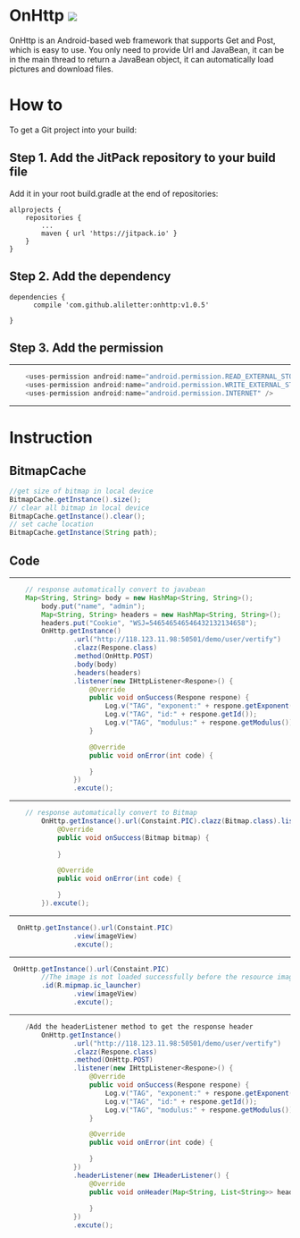 # OnHttp  [![](https://jitpack.io/v/aliletter/onhttp.svg)](https://jitpack.io/#aliletter/onhttp)
OnHttp is an Android-based web framework that supports Get and Post, which is easy to use. You only need to provide Url and JavaBean, it can be in the main thread to return a JavaBean object, it can automatically load pictures and download files.
# How to
To get a Git project into your build:
## Step 1. Add the JitPack repository to your build file
Add it in your root build.gradle at the end of repositories:

	allprojects {
		repositories {
			...
			maven { url 'https://jitpack.io' }
		}
	}
  
## Step 2. Add the dependency

	dependencies {
          compile 'com.github.aliletter:onhttp:v1.0.5'
          
	}
  
## Step 3. Add the permission
---
```Java
    <uses-permission android:name="android.permission.READ_EXTERNAL_STORAGE" />
    <uses-permission android:name="android.permission.WRITE_EXTERNAL_STORAGE" />
    <uses-permission android:name="android.permission.INTERNET" />
```
---
# Instruction
## BitmapCache
```Java
//get size of bitmap in local device
BitmapCache.getInstance().size();
// clear all bitmap in local device
BitmapCache.getInstance().clear();
// set cache location 
BitmapCache.getInstance(String path);
```
## Code 
---
```Java
	// response automatically convert to javabean
 	Map<String, String> body = new HashMap<String, String>();
        body.put("name", "admin");
        Map<String, String> headers = new HashMap<String, String>();
        headers.put("Cookie", "WSJ=546546546546432132134658");
        OnHttp.getInstance()
                .url("http://118.123.11.98:50501/demo/user/vertify")
                .clazz(Respone.class)
                .method(OnHttp.POST)
                .body(body)
                .headers(headers)
                .listener(new IHttpListener<Respone>() {
                    @Override
                    public void onSuccess(Respone respone) {
                        Log.v("TAG", "exponent:" + respone.getExponent());
                        Log.v("TAG", "id:" + respone.getId());
                        Log.v("TAG", "modulus:" + respone.getModulus());
                    }

                    @Override
                    public void onError(int code) {

                    }
                })
                .excute();
```
---
```Java
	// response automatically convert to Bitmap
        OnHttp.getInstance().url(Constaint.PIC).clazz(Bitmap.class).listener(new IHttpListener<Bitmap>() {
            @Override
            public void onSuccess(Bitmap bitmap) {
                
            }

            @Override
            public void onError(int code) {

            }
        }).excute();
```
---
```Java
  OnHttp.getInstance().url(Constaint.PIC)
                .view(imageView)
                .excute();
```
---
```Java
 OnHttp.getInstance().url(Constaint.PIC)
 		//The image is not loaded successfully before the resource image appears, this method is optional
 		.id(R.mipmap.ic_launcher)
                .view(imageView)
                .excute();
```
---
```Java
	/Add the headerListener method to get the response header
        OnHttp.getInstance()
                .url("http://118.123.11.98:50501/demo/user/vertify")
                .clazz(Respone.class)
                .method(OnHttp.POST)
                .listener(new IHttpListener<Respone>() {
                    @Override
                    public void onSuccess(Respone respone) {
                        Log.v("TAG", "exponent:" + respone.getExponent());
                        Log.v("TAG", "id:" + respone.getId());
                        Log.v("TAG", "modulus:" + respone.getModulus());
                    }

                    @Override
                    public void onError(int code) {

                    }
                })
                .headerListener(new IHeaderListener() {
                    @Override
                    public void onHeader(Map<String, List<String>> headers) {
                        
                    }
                })
                .excute();

```
